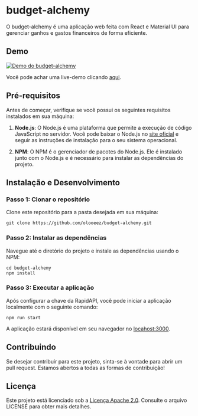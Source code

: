 # budget-alchemy

O budget-alchemy é uma aplicação web feita com React e Material UI para gerenciar ganhos e gastos financeiros de forma eficiente.

## Demo

[![Demo do budget-alchemy](https://i.postimg.cc/NFxW1B0F/demo-budget-alchemy.png)](https://postimg.cc/2LVcYphN)

Você pode achar uma live-demo clicando [aqui](https://budget-alchemy.netlify.app).

## Pré-requisitos

Antes de começar, verifique se você possui os seguintes requisitos instalados em sua máquina:

1. **Node.js**: O Node.js é uma plataforma que permite a execução de código JavaScript no servidor. Você pode baixar o Node.js no [site oficial](https://nodejs.org/) e seguir as instruções de instalação para o seu sistema operacional.

2. **NPM**: O NPM é o gerenciador de pacotes do Node.js. Ele é instalado junto com o Node.js e é necessário para instalar as dependências do projeto.

## Instalação e Desenvolvimento

### Passo 1: Clonar o repositório

Clone este repositório para a pasta desejada em sua máquina:

```
git clone https://github.com/olooeez/budget-alchemy.git
```

### Passo 2: Instalar as dependências

Navegue até o diretório do projeto e instale as dependências usando o NPM:

```
cd budget-alchemy
npm install
```

### Passo 3: Executar a aplicação

Após configurar a chave da RapidAPI, você pode iniciar a aplicação localmente com o seguinte comando:

```
npm run start
```

A aplicação estará disponível em seu navegador no [locahost:3000](http://localhost:3000).

## Contribuindo

Se desejar contribuir para este projeto, sinta-se à vontade para abrir um pull request. Estamos abertos a todas as formas de contribuição!

## Licença

Este projeto está licenciado sob a [Licença Apache 2.0](https://github.com/olooeez/budget-alchemy/blob/main/LICENSE). Consulte o arquivo LICENSE para obter mais detalhes.
